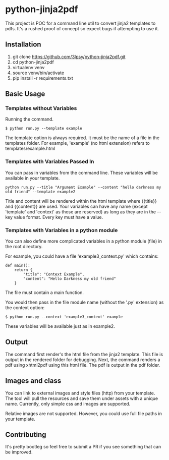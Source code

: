 # python-jinja2pdf

This project is POC for a command line util to convert jinja2 templates to pdfs. It's a rushed proof of concept so expect bugs if attempting to use it.

## Installation

1. git clone https://github.com/3lpsy/python-jinja2pdf.git
2. cd python-jinja2pdf
3. virtualenv venv
4. source venv/bin/activate
5. pip install -r requirements.txt

## Basic Usage

### Templates without Variables

Running the command.

```
$ python run.py --template example
```

The template option is always required. It must be the name of a file in the templates folder. For example, 'example' (no html extension) refers to templates/example.html


### Templates with Variables Passed In

You can pass in variables from the command line. These variables will be available in your template.

```
python run.py --title "Argument Example" --content "hello darkness my old friend" --template example2
```

Title and content will be rendered within the html template where {{title}} and {{content}} are used. Your variables can have any name (except 'template' and 'context' as those are reserved) as long as they are in the --key value format. Every key must have a value.

### Templates with Variables in a python module

You can also define more complicated variables in a python module (file) in the root directory.

For example, you could have a file 'example3_context.py' which contains:

```
def main():
    return {
        "title": "Context Example",
        "content": "Hello Darkness my old friend"
    }
```

The file must contain a main function.

You would then pass in the file module name (without the '.py' extension) as the context option:

```
$ python run.py --context 'example3_context' example
```

These variables will be available just as in example2.

## Output

The command first render's the html file from the jinja2 template. This file is output in the rendered folder for debugging. Next, the command renders a pdf using xhtml2pdf using this html file. The pdf is output in the pdf folder.

## Images and class

You can link to external images and style files (http) from your template. The tool will pull the resources and save them under assets with a unique name. Currently, only simple css and images are supported.

Relative images are not supported. However, you could use full file paths in your template.

## Contributing

It's pretty bootleg so feel free to submit a PR if you see something that can be improved.
